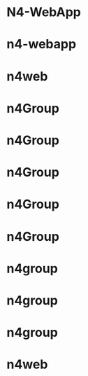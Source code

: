 # N4-WebApp
# n4-webapp
# n4web
# n4Group
# n4Group
# n4Group
# n4Group
# n4Group
# n4group
# n4group
# n4group
# n4web
